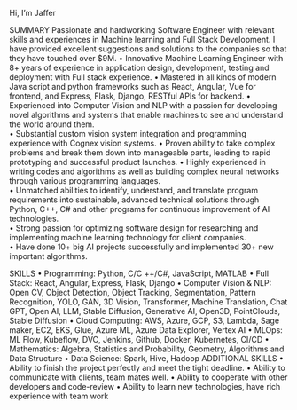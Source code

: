 Hi, I’m Jaffer


SUMMARY 
Passionate and hardworking Software Engineer with relevant skills and experiences in Machine learning and Full Stack Development. 
I have provided excellent suggestions and solutions to the companies so that they have touched over $9M. 
• Innovative Machine Learning Engineer with 8+ years of experience in application design, development, testing and deployment with Full stack experience. 
• Mastered in all kinds of modern Java script and python frameworks such as React, Angular, Vue for frontend, and Express, Flask, Django, RESTful APIs for backend. 
• Experienced into Computer Vision and NLP with a passion for developing novel algorithms and systems that enable machines to see and understand the world around them.  
• Substantial custom vision system integration and programming experience with Cognex vision systems. 
• Proven ability to take complex problems and break them down into manageable parts, leading to rapid prototyping and successful product launches. 
• Highly experienced in writing codes and algorithms as well as building complex neural networks through various programming languages.  
• Unmatched abilities to identify, understand, and translate program requirements into sustainable, advanced technical solutions through Python, C++, C# and other programs for continuous improvement of AI technologies.   
• Strong passion for optimizing software design for researching and implementing machine learning technology for client companies.  
• Have done 10+ big AI projects successfully and implemented 30+ new important algorithms. 

SKILLS 
• Programming: Python, C/C ++/C#, JavaScript, MATLAB 
• Full Stack: React, Angular, Express, Flask, Django 
• Computer Vision & NLP: Open CV, Object Detection, Object Tracking, Segmentation, Pattern Recognition, YOLO, GAN, 3D Vision, Transformer, Machine Translation, Chat GPT, Open AI, LLM, Stable Diffusion, Generative AI, Open3D, PointClouds, Stable Diffusion 
• Cloud Computing: AWS, Azure, GCP, S3, Lambda, Sage maker, EC2, EKS, Glue, Azure ML, Azure Data Explorer, Vertex AI 
• MLOps: ML Flow, Kubeflow, DVC, Jenkins, Github, Docker, Kubernetes, CI/CD 
• Mathematics: Algebra, Statistics and Probability, Geometry, Algorithms and Data Structure 
• Data Science: Spark, Hive, Hadoop 
ADDITIONAL SKILLS 
• Ability to finish the project perfectly and meet the tight deadline. 
• Ability to communicate with clients, team mates well. 
• Ability to cooperate with other developers and code-review 
• Ability to learn new technologies, have rich experience with team work 
